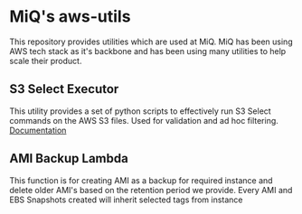 # MiQ's aws-utils

This repository provides utilities which are used at MiQ.
MiQ has been using AWS tech stack as it's backbone and has been using many utilities to help scale their product.


## S3 Select Executor

This utility provides a set of python scripts to effectively run S3 Select commands on the AWS S3 files. 
Used for validation and ad hoc filtering. [Documentation](s3_select_executor/README.md)

## AMI Backup Lambda

This function is for creating AMI as a backup for required instance and delete older AMI's based on the retention period we provide. Every AMI and EBS Snapshots created will inherit selected tags from instance
